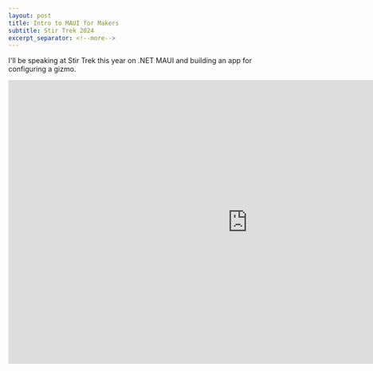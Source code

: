 ```yaml
---
layout: post
title: Intro to MAUI for Makers
subtitle: Stir Trek 2024
excerpt_separator: <!--more-->
---
```


I'll be speaking at Stir Trek this year on .NET MAUI and building an app
for configuring a gizmo.

<!--more-->

<iframe src="https://docs.google.com/presentation/d/e/2PACX-1vQjudnkOsR4v3_R4lXqyibfpzXlO1m14Z1Z7AUTHKVVmVm52Adfocjrp0ce8L6GyEAde2zrlwFNozGk/embed?start=true&loop=true&delayms=5000" frameborder="0" width="960" height="569" allowfullscreen="true" mozallowfullscreen="true" webkitallowfullscreen="true"></iframe>